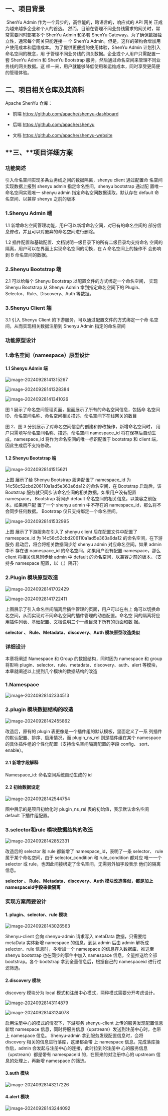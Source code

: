 ## **一、项目背景** 

​	ShenYu Admin 作为一个异步的，高性能的，跨语言的，响应式的 API 网关 正成为越来越多企业和个人的首选。 然而，目前在管理不同业务线需求的网关时，常常需要同时部署多个 ShenYu Admin 和多套 ShenYu Gateway。为了确保数据独立性，通常每个网关只能连接一 个 ShenYu Admin。但是，这样的架构会增加用户使用成本和运维成本。 为了提供更便捷的使用体验，ShenYu Admin 计划引入命名空间的概念，用 于管理不同业务线的网关数据。企业或个人用户只需配置一套 ShenYu Admin 和 ShenYu Bootstrap 服务，然后通过命名空间来管理不同业务线的网关数据。这 样一来，用户就能够降低使用和运维成本，同时享受更简便的管理体验。

## **二、项目相关仓库及其资料** 

Apache ShenYu 仓库： 

- 前端 https://github.com/apache/shenyu-dashboard 

- 后端 https://github.com/apache/shenyu 
- 文档 https://github.com/apache/shenyu-website

## **三、**项目详细方案

### **功能简述** 

引入命名空间实现多条业务线之间的数据隔离，shenyu client 通过配置命 名空间实现数据上报到 shenyu admin 指定命名空间，shenyu bootstrap 通过配 置唯一命名空间实现唯一 shenyu admin 指定命名空间数据读取。默认存在 default 命名空间、以兼容 shenyu 之前的版本

### 1.Shenyu Admin 端 

1.1 新增命名空间管理功能，用户可以新增命名空间，对已有的命名空间的 部分信息修改，并且可以对废弃的命名空间进行删除。 

1.2 插件配置和基础配置、文档说明一级目录下的所有二级目录均支持命名 空间的隔离，用户可以在界面上实现命名空间的切换，在 A 命名空间上的操作不 会影响到 B 命名空间的数据。 

### 2.Shenyu Bootstrap 端 

2.1 可以给每个 Shenyu Bootstrap 以配置文件的方式绑定一个命名空间， 实现 Shenyu Bootstrap 从 Shenyu Admin 拿到指定命名空间下的 Plugin、 Selector、Rule、Discovery、Auth 等数据。 

### 3.Shenyu Client 端

3.1 引入 Shenyu Client 的下游服务，可以通过配置文件的方式绑定一个命 名空间，从而实现相关数据注册到 Shenyu Admin 指定的命名空间

### **功能原型设计**

### 1.命名空间（namespace）原型设计 

#### 1.1 Shenyu Admin 端

![image-20240928141315267](namespace说明.assets/image-20240928141315267.png)

![image-20240928141328384](namespace说明.assets/image-20240928141328384.png)

![image-20240928141341026](namespace说明.assets/image-20240928141341026.png)

图 1 展示了命名空间管理页面，里面展示了所有的命名空间信息，包括命 名空间 ID、命名空间名称、命名空间相关描述、命名空间下在线网关的数目 

图 2、图 3 分别展示了对命名空间信息的创建和修改操作，新增命名空间时， 用户只需填写命名空间名称、描述，命名空间 namespace_id 将在保存后自动生 成，namespace_id 将作为命名空间的唯一标识配置于 bootstrap 和 client 端， 因此生成后不支持修改。 

#### 1.2 Shenyu Bootstrap 端

![image-20240928141515621](namespace说明.assets/image-20240928141515621.png)

上图 展示了给 Shenyu Bootstrap 服务配置了 namespace_id 为 14c58c52cbd206110a1ad5e363a6da12 的命名空间，在 Bootstrap 启动后，该 Bootstrap 服务就只同步该命名空间的相关数据。如果用户没有配置 namespace， Bootstrap 将同步 default 命名空间的相关信息，以兼容之前版本。如果用户配 置了一个 shenyu admin 中不存在的 namespace_id，那么将不会同步任何数据。 Bootstrap 仅只支持绑定一个命名空间。

![image-20240928141532995](namespace说明.assets/image-20240928141532995.png)

上图 展示了下游服务在引入了 shenyu client 后在配置文件中配置了 namespace_id 为 14c58c52cbd206110a1ad5e363a6da12 的命名空间，在下游服务 启动后，将会将相关数据同步给 shenyu admin 对应命名空间。如果 admin 中不 存在该 namespace_id 的命名空间。如果用户没有配置 namespace，那么 client 将相关信息同步给 admin 中 default 的命名空间，以兼容之前的版本。（支持多 namespace 配置，以（,）隔开）

### 2.Plugin 模块原型改造

![image-20240928141702429](namespace说明.assets/image-20240928141702429.png)

![image-20240928141722411](namespace说明.assets/image-20240928141722411.png)

上图展示了引入命名空间隔离后插件管理的页面，用户可以在右上 角可以切换命名空间，从而实现对不同命名空间的插件管理的动态配置。命名空 间的隔离将应用插件列表、基础配置、文档说明三个一级目录下所有的页面和数 据。

**selector 、 Rule、Metadata、discovery、Auth   模块原型改造类似**

### 

### 详细设计

本章将阐述 Namespace 和 Group 的数据结构，同时因为 namespace 和 group将影响 plugin、selector、rule、metadata、discovery、auth、alert 等模块，本章就阐述以上提到几个模块的数据结构的改造

### **1.Namespace**

![image-20240928142334513](namespace说明.assets/image-20240928142334513.png)

### 2.**plugin 模块数据结构的改造**

![image-20240928142455862](namespace说明.assets/image-20240928142455862.png)

改造后，原有的 plugin 表更像是一个插件组的默认模板，里面定义了一系 列插件的默认配置、排序、启用情况，而 plugin_ns_rel 则是插件组在某个 namespace 的具体插件组的个性化配置（支持命名空间隔离配置的字段 config、 sort、enable）。

#### 2.1 新增字段解释 

Namespace_id: 命名空间系统自动生成的 id

#### 2.2 初始数据设定

![image-20240928142544754](namespace说明.assets/image-20240928142544754.png)

图中展示的是项目初始化时 plugin_ns_rel 表的初始值，表示默认命名空间 default 下插件组配置。

### 3.selector和rule 模块数据结构的改造

![image-20240928142852331](namespace说明.assets/image-20240928142852331.png)

改造后的 selector 和 rule 都新增了 namespace_id，表明了一条 selector、 rule 属于某个命名空间，由于 selector_condition 和 rule_condition 都对应 唯一一个 selector 或 rule，也因此间接绑定了命名空间，无需另外加字段表示 他们的隔离信息。

**selector 、 Rule、Metadata、discovery、Auth   模块改造类似，都是加上namespaceId字段来做隔离**

### 实现方案简要设计

#### **1. plugin、selector、rule 模块**

![image-20240928143026563](namespace说明.assets/image-20240928143026563.png)

Shenyu-client 会向 shenyu-admin 请求写入 metaData 数据，只需要给 metaData 实体新增 namespace 的信息，到达 admin 后由 admin 解析成 selector、rule 信息时，多增加一个 namespace 的信息存入数据库，推送至 shenyu bootstrap 也在同步的事件中加入 namespace 信息，全量推送给全部 bootstrap。各个 bootstrap 拿到全量信息后，根据自己的 namespaceid 进行过滤筛选。



#### 2.discovery 模块

 discovery 模块分为 local 模式和注册中心模式，两种模式需要分开考虑设计。

![image-20240928143114879](namespace说明.assets/image-20240928143114879.png)

![image-20240928143124078](namespace说明.assets/image-20240928143124078.png)

启用注册中心的模式的情况下，下游服务 shenyu-client 上传的服务发现配置信息新增 namespace 信息，同时将服务信息（upstream）发送到注册中心时，也带上 namespace 信息。 Shenyu-admin 拿到服务发现配置信息时，会将 discovery 相关的信息进行落库，这里都会带 上 namespace 信息。完成落库操作后，admin 会发起与注册中心的连接，此时拉到的注册中 心的服务信息（upstream）都是带有 namespaceId 的，在原来的对注册中心的 upstream 信 息的处理上，再新增 namespace 的筛选。

#### 3.auth 模块

![image-20240928143217226](namespace说明.assets/image-20240928143217226.png)

#### 4.alert 模块

![image-20240928143244092](namespace说明.assets/image-20240928143244092.png)


